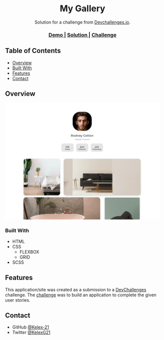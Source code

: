 <h1 align="center">My Gallery</h1>

<div align="center">
   Solution for a challenge from  <a href="http://devchallenges.io" target="_blank">Devchallenges.io</a>.
</div>

<div align="center">
  <h3>
    <a href="https://kelex-21.github.io/my-gallery/">
      Demo
    </a>
    <span> | </span>
    <a href="https://devchallenges.io/solutions/u2vX9voX8PhSacRtjojW">
      Solution
    </a>
    <span> | </span>
    <a href="https://devchallenges.io/challenges/gcbWLxG6wdennelX7b8I">
      Challenge
    </a>
  </h3>
</div>


## Table of Contents

- [Overview](#overview)
- [Built With](#built-with)
- [Features](#features)
- [Contact](#contact)


## Overview

<img src="assets/screenshot/screenshot.png" />


### Built With

- HTML
- CSS
  * FLEXBOX
  * GRID
- SCSS

## Features

This application/site was created as a submission to a [DevChallenges](https://devchallenges.io/challenges) challenge. The [challenge](https://devchallenges.io/challenges/hhmesazsqgKXrTkYkt0U) was to build an application to complete the given user stories.


## Contact

- GitHub [@Kelex-21](https://github.com/Kegubits)
- Twitter [@KelexG21](https://twitter.com/Kegubits)
